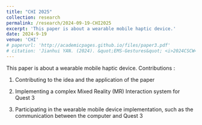 ```yaml
---
title: "CHI 2025"
collection: research
permalink: /research/2024-09-19-CHI2025
excerpt: 'This paper is about a wearable mobile haptic device.'
date: 2024-9-19
venue: 'CHI'
# paperurl: 'http://academicpages.github.io/files/paper3.pdf'
# citation: 'Jianhui YAN. (2024). &quot;EMS-Gestures&quot; <i>2024CSCW</i>. '
---
```

This paper is about a wearable mobile haptic device.
Contributions :
1.  Contributing to the idea and the application of the paper

2.  Implementing a complex Mixed Reality (MR) Interaction system for Quest 3

3.  Participating in the wearable mobile device implementation, such as the communication between the computer and
Quest 3

<!-- [Download paper here](http://academicpages.github.io/files/paper3.pdf) -->

<!-- Recommended citation: Jianhui YAN. (2024). &quot;EMS-Gestures&quot; <i>2024CSCW</i>. -->